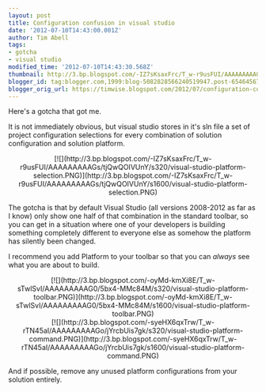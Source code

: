 ```yaml
---
layout: post
title: Configuration confusion in visual studio
date: '2012-07-10T14:43:00.001Z'
author: Tim Abell
tags:
- gotcha
- visual studio
modified_time: '2012-07-10T14:43:30.568Z'
thumbnail: http://3.bp.blogspot.com/-IZ7sKsaxFrc/T_w-r9usFUI/AAAAAAAAAGs/tjQwQOIVUnY/s72-c/visual-studio-platform-selection.PNG
blogger_id: tag:blogger.com,1999:blog-5082828566240519947.post-6546456780454569539
blogger_orig_url: https://timwise.blogspot.com/2012/07/configuration-confusion-in-visual.html
---
```


Here's a gotcha that got me.  

It is not immediately obvious, but visual studio stores in it's sln file a set of project configuration selections for every combination of solution configuration and solution platform.  

<div class="separator" style="clear: both; text-align: center;">[![](http://3.bp.blogspot.com/-IZ7sKsaxFrc/T_w-r9usFUI/AAAAAAAAAGs/tjQwQOIVUnY/s320/visual-studio-platform-selection.PNG)](http://3.bp.blogspot.com/-IZ7sKsaxFrc/T_w-r9usFUI/AAAAAAAAAGs/tjQwQOIVUnY/s1600/visual-studio-platform-selection.PNG)</div>

The gotcha is that by default Visual Studio (all versions 2008-2012 as far as I know) only show one half of that combination in the standard toolbar, so you can get in a situation where one of your developers is building something completely different to everyone else as somehow the platform has silently been changed.  

I recommend you add Platform to your toolbar so that you can _always_ see what you are about to build.  

<div class="separator" style="clear: both; text-align: center;">[![](http://3.bp.blogspot.com/-oyMd-kmXi8E/T_w-sTwlSvI/AAAAAAAAAG0/5bx4-MMc84M/s320/visual-studio-platform-toolbar.PNG)](http://3.bp.blogspot.com/-oyMd-kmXi8E/T_w-sTwlSvI/AAAAAAAAAG0/5bx4-MMc84M/s1600/visual-studio-platform-toolbar.PNG)</div>

<div class="separator" style="clear: both; text-align: center;">[![](http://3.bp.blogspot.com/-syeHX6qxTrw/T_w-rTN45aI/AAAAAAAAAGo/jYrcbUis7gk/s320/visual-studio-platform-command.PNG)](http://3.bp.blogspot.com/-syeHX6qxTrw/T_w-rTN45aI/AAAAAAAAAGo/jYrcbUis7gk/s1600/visual-studio-platform-command.PNG)</div>

And if possible, remove any unused platform configurations from your solution entirely.
